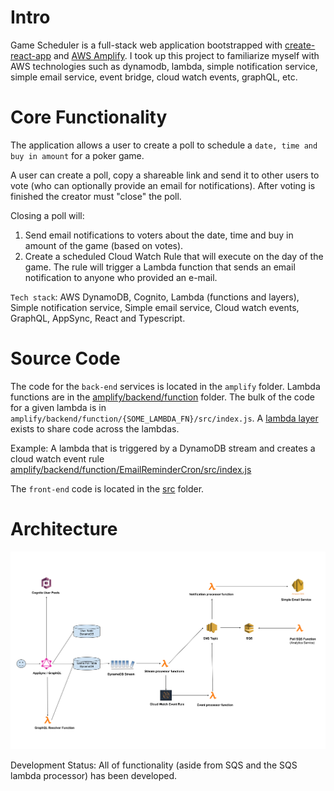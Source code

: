 # Intro

Game Scheduler is a full-stack web application bootstrapped with [create-react-app](https://reactjs.org/docs/create-a-new-react-app.html) and [AWS Amplify](https://aws.amazon.com/amplify). I took up this project to familiarize myself with AWS technologies such as dynamodb, lambda, simple notification service, simple email service, event bridge, cloud watch events, graphQL, etc.


# Core Functionality

The application allows a user to create a poll to schedule a `date, time and buy in amount` for a poker game. 

A user can create a poll, copy a shareable link and send it to other users to vote (who can optionally provide an email for notifications). After voting is finished the creator must "close" the poll.

Closing a poll will:
  1. Send email notifications to voters about the date, time and buy in amount of the game (based on votes).
  2. Create a scheduled Cloud Watch Rule that will execute on the day of the game. The rule will trigger a Lambda function that sends an email notification to anyone who provided an e-mail.


`Tech stack`: AWS DynamoDB, Cognito, Lambda (functions and layers), Simple notification service, Simple email service, Cloud watch events, GraphQL, AppSync, React and Typescript. 

# Source Code 

The code for the `back-end` services is located in the `amplify` folder. Lambda functions are in the [amplify/backend/function](https://github.com/lawynnj/game-scheduler/tree/master/amplify/backend/function) folder. The bulk of the code for a given lambda is in `amplify/backend/function/{SOME_LAMBDA_FN}/src/index.js`. A [lambda layer](https://github.com/lawynnj/game-scheduler/tree/master/amplify/backend/function/restApi) exists to share code across the lambdas.

Example: A lambda that is triggered by a DynamoDB stream and creates a cloud watch event rule [amplify/backend/function/EmailReminderCron/src/index.js](https://github.com/lawynnj/game-scheduler/blob/master/amplify/backend/function/EmailReminderCron/src/index.js)

The `front-end` code is located in the [src](https://github.com/lawynnj/game-scheduler/tree/master/src) folder.


# Architecture
![alt text](https://raw.githubusercontent.com/lawynnj/game-scheduler/master/architecture.png)

Development Status: All of functionality (aside from SQS and the SQS lambda processor) has been developed. 
